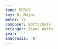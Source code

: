 ```yaml
---
tune: MERCY
key: B♭ Major
meter: 7s
composer: Gottschalk
arranger: Isaac Watts
year: '-'
anacrusis: '0'
---
```

